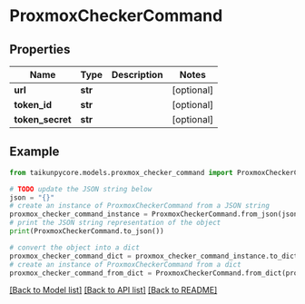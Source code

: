 # ProxmoxCheckerCommand


## Properties

Name | Type | Description | Notes
------------ | ------------- | ------------- | -------------
**url** | **str** |  | [optional] 
**token_id** | **str** |  | [optional] 
**token_secret** | **str** |  | [optional] 

## Example

```python
from taikunpycore.models.proxmox_checker_command import ProxmoxCheckerCommand

# TODO update the JSON string below
json = "{}"
# create an instance of ProxmoxCheckerCommand from a JSON string
proxmox_checker_command_instance = ProxmoxCheckerCommand.from_json(json)
# print the JSON string representation of the object
print(ProxmoxCheckerCommand.to_json())

# convert the object into a dict
proxmox_checker_command_dict = proxmox_checker_command_instance.to_dict()
# create an instance of ProxmoxCheckerCommand from a dict
proxmox_checker_command_from_dict = ProxmoxCheckerCommand.from_dict(proxmox_checker_command_dict)
```
[[Back to Model list]](../README.md#documentation-for-models) [[Back to API list]](../README.md#documentation-for-api-endpoints) [[Back to README]](../README.md)


